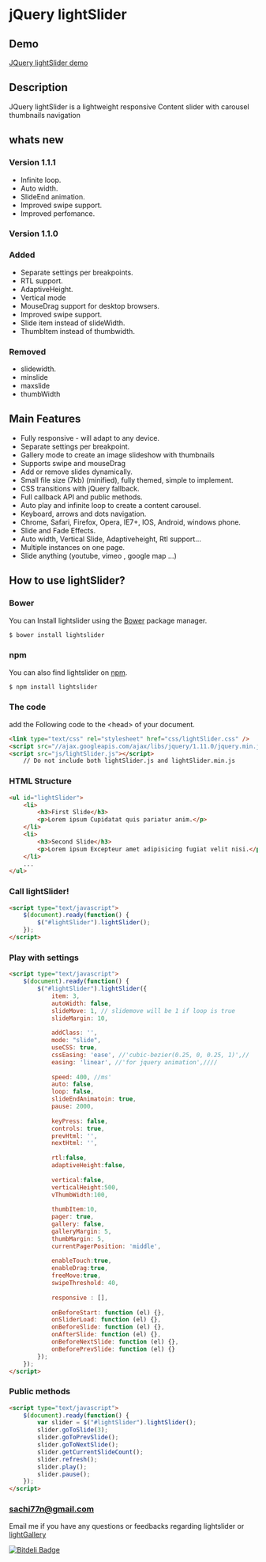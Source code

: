 jQuery lightSlider
=============


Demo
----------------
[JQuery lightSlider demo](http://sachinchoolur.github.io/lightslider/)

Description
----------------
JQuery lightSlider is a lightweight responsive Content slider with carousel thumbnails navigation

whats new
----------------
### Version 1.1.1 ###
+   Infinite loop.
+   Auto width.
+   SlideEnd animation.
+   Improved swipe support.
+   Improved perfomance.
   

### Version 1.1.0 ###
### Added ###
+   Separate settings per breakpoints. 
+   RTL support.
+   AdaptiveHeight.
+   Vertical mode
+   MouseDrag support for desktop browsers.
+   Improved swipe support.
+   Slide item instead of slideWidth.
+   ThumbItem instead of thumbwidth.

### Removed ###
+   slidewidth. 
+   minslide
+   maxslide
+   thumbWidth

Main Features
----------------
+    Fully responsive - will adapt to any device.
+    Separate settings per breakpoint.
+    Gallery mode to create an image slideshow with thumbnails
+    Supports swipe and mouseDrag
+    Add or remove slides dynamically.
+    Small file size (7kb) (minified), fully themed, simple to implement.
+    CSS transitions with jQuery fallback.
+    Full callback API and public methods.
+    Auto play and infinite loop to create a content carousel.
+    Keyboard, arrows and dots navigation.
+    Chrome, Safari, Firefox, Opera, IE7+, IOS, Android, windows phone.
+    Slide and Fade Effects.
+    Auto width, Vertical Slide, Adaptiveheight, Rtl support...
+    Multiple instances on one page.
+    Slide anything (youtube, vimeo , google map ...)



How to use lightSlider?
--------------------

### Bower

You can Install lightslider using the [Bower](http://bower.io) package manager.

```sh
$ bower install lightslider
```

### npm

You can also find lightslider on [npm](http://npmjs.org).

```sh
$ npm install lightslider
```

### The code ###
add the Following code to the &lt;head&gt; of your document.
```html
<link type="text/css" rel="stylesheet" href="css/lightSlider.css" />
<script src="//ajax.googleapis.com/ajax/libs/jquery/1.11.0/jquery.min.js"></script>
<script src="js/lightSlider.js"></script>
    // Do not include both lightSlider.js and lightSlider.min.js
```
### HTML Structure ###
```html
<ul id="lightSlider">
    <li>
        <h3>First Slide</h3>
        <p>Lorem ipsum Cupidatat quis pariatur anim.</p>
    </li>
    <li>
        <h3>Second Slide</h3>
        <p>Lorem ipsum Excepteur amet adipisicing fugiat velit nisi.</p>
    </li>
    ...
</ul>
```
### Call lightSlider! ###
```html
<script type="text/javascript">
    $(document).ready(function() {
        $("#lightSlider").lightSlider();
    });
</script>
```
### Play with settings ###
```html
<script type="text/javascript">
    $(document).ready(function() {
        $("#lightSlider").lightSlider({
            item: 3,
            autoWidth: false,
            slideMove: 1, // slidemove will be 1 if loop is true
            slideMargin: 10,
     
            addClass: '',
            mode: "slide",
            useCSS: true,
            cssEasing: 'ease', //'cubic-bezier(0.25, 0, 0.25, 1)',//
            easing: 'linear', //'for jquery animation',////
     
            speed: 400, //ms'
            auto: false,
            loop: false,
            slideEndAnimatoin: true,
            pause: 2000,
     
            keyPress: false,
            controls: true,
            prevHtml: '',
            nextHtml: '',
     
            rtl:false,
            adaptiveHeight:false,
     
            vertical:false,
            verticalHeight:500,
            vThumbWidth:100,
     
            thumbItem:10,
            pager: true,
            gallery: false,
            galleryMargin: 5,
            thumbMargin: 5,
            currentPagerPosition: 'middle',
     
            enableTouch:true,
            enableDrag:true,
            freeMove:true,
            swipeThreshold: 40,
     
            responsive : [],
     
            onBeforeStart: function (el) {},
            onSliderLoad: function (el) {},
            onBeforeSlide: function (el) {},
            onAfterSlide: function (el) {},
            onBeforeNextSlide: function (el) {},
            onBeforePrevSlide: function (el) {}
        });
    });
</script>
```
### Public methods ###
```html
<script type="text/javascript">
    $(document).ready(function() {
        var slider = $("#lightSlider").lightSlider();
        slider.goToSlide(3);
        slider.goToPrevSlide();
        slider.goToNextSlide();
        slider.getCurrentSlideCount();
        slider.refresh();
        slider.play(); 
        slider.pause();
    });
</script>
```
### sachi77n@gmail.com ###
Email me if you have any questions or feedbacks regarding lightslider or [lightGallery](https://github.com/sachinchoolur/lightGallery)


[![Bitdeli Badge](https://d2weczhvl823v0.cloudfront.net/sachinchoolur/lightslider/trend.png)](https://bitdeli.com/free "Bitdeli Badge")

